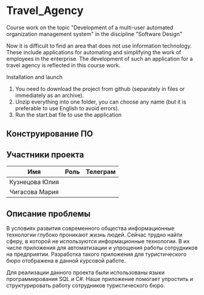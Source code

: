 # Travel_Agency
Course work on the topic
"Development of a multi-user automated organization management system" 
in the discipline "Software Design"

Now it is difficult to find an area that does not use information technology. These include applications for automating and simplifying the work of employees in the enterprise.
The development of such an application for a travel agency is reflected in this course work.

Installation and launch
1. You need to download the project from github (separately in files or immediately as an archive).
2. Unzip everything into one folder, you can choose any name (but it is preferable to use English to avoid errors).
3. Run the start.bat file to use the application

## Конструирование ПО

## Участники проекта
| Имя | Роль | Телеграм |
| :---: | :---: | :---: |
| Кузнецова Юлия |  |  |
| Чигасова Мария |  |  |

## Описание проблемы

В условиях развития современного общества информационные технологии глубоко проникают жизнь людей. Сейчас трудно найти сферу, в которой не используются информационные технологии. В их числе приложения для автоматизации и упрощения работы сотрудников на предприятии. Разработка такого приложения для туристического бюро отображена в данной курсовой работе.

Для реализации данного проекта были использованы языки программирования SQL и C#. Наше приложение помогает упростить и структурировать работу сотрудников туристического бюро.
